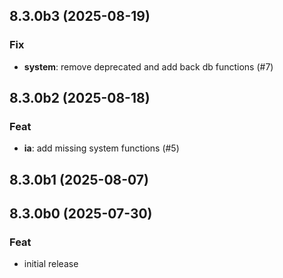 ## 8.3.0b3 (2025-08-19)

### Fix

- **system**: remove deprecated and add back db functions (#7)

## 8.3.0b2 (2025-08-18)

### Feat

- **ia**: add missing system functions (#5)

## 8.3.0b1 (2025-08-07)

## 8.3.0b0 (2025-07-30)

### Feat

- initial release
